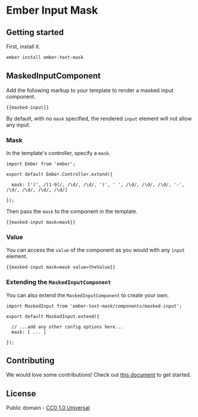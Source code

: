 # Ember Input Mask

## Getting started

First, install it.

```bash
ember install ember-text-mask
```


## MaskedInputComponent

Add the following markup to your template to render a masked input component.

```
{{masked-input}}
```

By default, with no `mask` specified, the rendered `input` element will not allow any input.


### Mask

In the template's controller, specify a `mask`.

```
import Ember from 'ember';

export default Ember.Controller.extend({

  mask: ['(', /[1-9]/, /\d/, /\d/, ')', ' ', /\d/, /\d/, /\d/, '-', /\d/, /\d/, /\d/, /\d/]

});
```

Then pass the `mask` to the component in the template.

```
{{masked-input mask=mask}}
```


### Value

You can access the `value` of the component as you would with any `input` element.

```
{{masked-input mask=mask value=theValue}}
```

### Extending the `MaskedInputComponent`

You can also extend the `MaskedInputComponent` to create your own.

```
import MaskedInput from 'ember-text-mask/components/masked-input';

export default MaskedInput.extend({

  // ...add any other config options here...
  mask: [ ... ]

});
```

## Contributing

We would love some contributions! Check out [this document](https://github.com/text-mask/text-mask/blob/master/howToContribute.md#readme) to get started.

## License

Public domain - [CC0 1.0 Universal](https://creativecommons.org/publicdomain/zero/1.0/)
